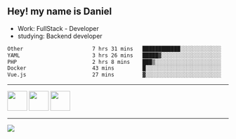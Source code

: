 ## Hey! my name is Daniel

- Work: FullStack - Developer
- studying: Backend developer

<!--START_SECTION:waka-->

```txt
Other                      7 hrs 31 mins   ████████████░░░░░░░░░░░░░   48.49 %
YAML                       3 hrs 26 mins   █████▓░░░░░░░░░░░░░░░░░░░   22.23 %
PHP                        2 hrs 8 mins    ███▒░░░░░░░░░░░░░░░░░░░░░   13.77 %
Docker                     43 mins         █░░░░░░░░░░░░░░░░░░░░░░░░   04.65 %
Vue.js                     27 mins         ▓░░░░░░░░░░░░░░░░░░░░░░░░   02.92 %
```

<!--END_SECTION:waka-->
    

<hr>
<div>
    <img height="45" src="https://img.icons8.com/color/48/000000/nodejs.png"/>
    <img height="45" src="https://www.vectorlogo.zone/logos/golang/golang-ar21.svg">
    <img height="45" src="https://www.vectorlogo.zone/logos/nestjs/nestjs-icon.svg">
</div>
<hr>
<div>
    <a href="https://www.linkedin.com/in/daniel-lucas-bb7b82193/" target="_blank">
        <img src="https://img.shields.io/badge/LinkedIn-0077B5?style=for-the-badge&logo=linkedin&logoColor=white">
    </a>
</div>
